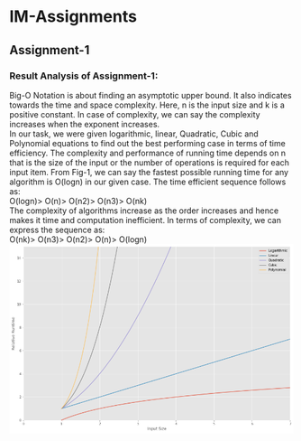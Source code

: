 # IM-Assignments
## Assignment-1
### Result Analysis of Assignment-1:
Big-O Notation is about finding an asymptotic upper bound. It also indicates towards the time and space complexity. Here, n is the input size and k is a positive constant. In case of complexity, we can say the complexity increases when the exponent increases. <br />
In our task, we were given logarithmic, linear, Quadratic, Cubic and Polynomial equations to find out the best performing case in terms of time efficiency. The complexity and performance of running time depends on n that is the size of the input or the number of operations is required for each input item. From Fig-1, we can say the fastest possible running time for any algorithm is O(logn) in our given case. The time efficient sequence follows as:<br />
O(logn)> O(n)> O(n2)> O(n3)> O(nk) <br />
The complexity of algorithms increase as the order increases and hence makes it time and computation inefficient. In terms of complexity, we can express the sequence as:<br />
O(nk)> O(n3)> O(n2)> O(n)> O(logn) <br />
![Result](https://github.com/Nahid015/IM-Assignments/blob/main/Assignment%201/Result.png)
